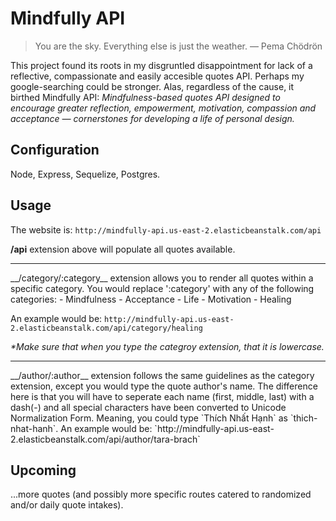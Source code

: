 # Mindfully API

>You are the sky. Everything else is just the weather.
>— Pema Chödrön

This project found its roots in my disgruntled disappointment for lack of a reflective, compassionate and easily accesible quotes API. Perhaps my google-searching could be stronger. Alas, regardless of the cause, it birthed Mindfully API: _Mindfulness-based quotes API designed to encourage greater reflection, empowerment, motivation, compassion and acceptance — cornerstones for developing a life of personal design._

## Configuration
Node, Express, Sequelize, Postgres.

## Usage
The website is: `http://mindfully-api.us-east-2.elasticbeanstalk.com/api`

__/api__ extension above will populate all quotes available.
<hr/>
__/category/:category__ extension allows you to render all quotes within a specific category. You would replace ':category' with any of the following categories:
- Mindfulness
- Acceptance
- Life
- Motivation
- Healing

An example would be: `http://mindfully-api.us-east-2.elasticbeanstalk.com/api/category/healing`

_*Make sure that when you type the categroy extension, that it is lowercase._
<hr/>
__/author/:author__ extension follows the same guidelines as the category extension, except you would type the quote author's name. The difference here is that you will have to seperate each name (first, middle, last) with a dash(-) and all special characters have been converted to Unicode Normalization Form. Meaning, you could type `Thích Nhất Hạnh` as `thich-nhat-hanh`.
An example would be: `http://mindfully-api.us-east-2.elasticbeanstalk.com/api/author/tara-brach`

## Upcoming
...more quotes (and possibly more specific routes catered to randomized and/or daily quote intakes).
